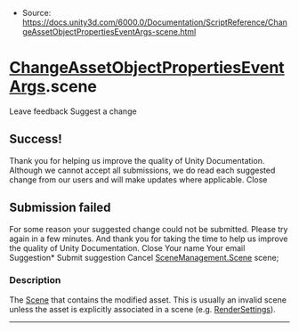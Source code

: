 * Source: https://docs.unity3d.com/6000.0/Documentation/ScriptReference/ChangeAssetObjectPropertiesEventArgs-scene.html

#  [ChangeAssetObjectPropertiesEventArgs](https://docs.unity3d.com/6000.0/Documentation/ScriptReference/ChangeAssetObjectPropertiesEventArgs.html).scene
Leave feedback
Suggest a change
## Success!
Thank you for helping us improve the quality of Unity Documentation. Although we cannot accept all submissions, we do read each suggested change from our users and will make updates where applicable.
Close
## Submission failed
For some reason your suggested change could not be submitted. Please <a>try again</a> in a few minutes. And thank you for taking the time to help us improve the quality of Unity Documentation.
Close
Your name Your email Suggestion* Submit suggestion
Cancel
[SceneManagement.Scene](https://docs.unity3d.com/6000.0/Documentation/ScriptReference/SceneManagement.Scene.html) scene; 
### Description
The [Scene](https://docs.unity3d.com/6000.0/Documentation/ScriptReference/SceneManagement.Scene.html) that contains the modified asset. This is usually an invalid scene unless the asset is explicitly associated in a scene (e.g. [RenderSettings](https://docs.unity3d.com/6000.0/Documentation/ScriptReference/RenderSettings.html)).
* * *
